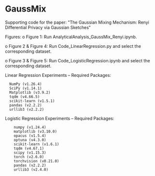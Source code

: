 # GaussMix
  Supporting code for the paper: "The Gaussian Mixing Mechanism: Renyi Differential Privacy via Gaussian Sketches"

Figures:
  o Figure 1: Run AnalyticalAnalysis_GaussMix_Renyi.ipynb.
  
  o Figure 2 & Figure 4: Run Code_LinearRegression.py and select the corresponding dataset.
  
  o Figure 3 & Figure 5: Run Code_LogisticRegression.ipynb and select the corresponding dataset.

Linear Regression Experiments – Required Packages:
```
  NumPy (v1.26.4)
  SciPy (v1.14.1)
  Matplotlib (v3.9.2)
  tqdm (v4.66.5)
  scikit-learn (v1.5.1)
  pandas (v2.2.2)
  urllib3 (v2.2.2)
```

Logistic Regression Experiments – Required Packages:
```
    numpy (v1.24.4)
    matplotlib (v3.10.0)
    opacus (v1.5.4)
    optuna (v4.3.0)
    scikit-learn (v1.6.1)
    tqdm (v4.67.1)
    scipy (v1.15.3)
    torch (v2.6.0)
    torchvision (v0.21.0)
    pandas (v2.2.2)
    urllib3 (v2.4.0)
```








